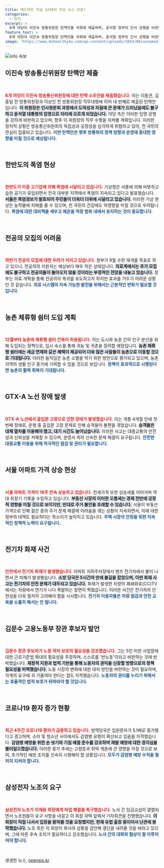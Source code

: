 ```yaml
---
title: 헤드라인 지금 1430의 주요 뉴스 모음!
categories:
  - 정치
excerpt: >
  6개 야당이 이진숙 방통위원장 탄핵안을 국회에 제출하며, 윤석열 정부의 인사 강행을 비판했습니다. 이로써 방통위 인사 논란은 더욱 심화되고 있습니다. 클릭해 자세한 내용을 확인하세요!
feature_text: >
  6개 야당이 이진숙 방통위원장 탄핵안을 국회에 제출하며, 윤석열 정부의 인사 강행을 비판했습니다. 이로써 방통위 인사 논란은 더욱 심화되고 있습니다. 클릭해 자세한 내용을 확인하세요!
image: 'https://www.behealthy4u.com/wp-content/uploads/2024/06/unnamed-file.png'
---
```


<p><img src="https://www.behealthy4u.com/wp-content/uploads/2024/06/unnamed-file.png" alt="info 속보" /></p>

<h2 data-ke-size="size26">이진숙 방송통신위원장 탄핵안 제출</h2>

<p data-ke-size="size16">&nbsp;</p>

<p><b><span style="color: #ee2323;">6개 야당이 이진숙 방송통신위원장에 대한 탄핵 소추안을 제출했습니다.</span></b> 이는 이동관, 김홍일 전 방통위원장과 이상인 전 방통위원장 직무대행에 이어 네 번째로 제출된 탄핵안입니다. <b><span style="background-color: #21538527;">이 위원장은 인사청문회 과정에서 도덕성과 자질에 큰 문제가 드러났음에도 불구하고 윤석열 대통령의 임명으로 자리에 오르게 되었습니다.</span></b> 야당 측은 이러한 임명 강행을 강하게 비판하고 있으며, 향후 이 위원장의 직무 수행을 지켜볼 계획입니다. 이러한 정치적 상황은 방송통신위원회의 독립성과 공정성을 심각하게 위협하고 있어, 전 국민의 관심이 집중되고 있습니다. <b><span style="color: #1a5490;">이번 탄핵안은 향후 방통위의 정책 방향과 운영에 중대한 영향을 미칠 것으로 예상됩니다.</span></b></p>

<p data-ke-size="size16">&nbsp;</p>

<h2 data-ke-size="size26">한반도의 폭염 현상</h2>

<p data-ke-size="size16">&nbsp;</p>

<p><b><span style="color: #ee2323;">한반도가 이중 고기압에 의해 폭염에 시달리고 있습니다.</span></b> 기상청은 서풍에 의해 따뜻하고 습한 공기가 유입되면서 전국 대부분 지역에서 폭염이 지속되고 있다고 발표했습니다. <b><span style="background-color: #21538527;">서울은 폭염경보가 발효되어 주민들이 더욱더 더위에 시달리고 있습니다.</span></b> 이러한 기상 현상은 농작물에 피해를 줄 수 있으며, 전 국민의 건강에도 악영향을 미칠 것으로 우려됩니다. <b><span style="color: #1a5490;">폭염에 대한 대비책을 세우고 체온을 적정 범위 내에서 유지하는 것이 중요합니다.</span></b></p>

<p data-ke-size="size16">&nbsp;</p>

<h2 data-ke-size="size26">전공의 모집의 어려움</h2>

<p data-ke-size="size16">&nbsp;</p>

<p><b><span style="color: #ee2323;">하반기 전공의 모집에 대한 우려가 커지고 있습니다.</span></b> 정부가 9월 수련 재개를 목표로 하고 있으나, 전공의의 지원자는 예상보다 매우 적은 상태입니다. <b><span style="background-color: #21538527;">의료계에서는 추가 모집에도 불구하고 전공의들이 돌아오지 않을 것이라는 부정적인 전망을 내놓고 있습니다.</span></b> 정부는 의료 개혁을 통해 전공의의 복귀를 유도하고자 하지만 효과를 거두기 어려운 상황인 것 같습니다. <b><span style="color: #1a5490;">의료 시스템의 지속 가능한 발전을 위해서는 근본적인 변화가 필요할 것입니다.</span></b></p>

<p data-ke-size="size16">&nbsp;</p>

<h2 data-ke-size="size26">농촌 체류형 쉼터 도입 계획</h2>

<p data-ke-size="size16">&nbsp;</p>

<p><b><span style="color: #ee2323;">12월부터 농촌에 체류형 쉼터 건축이 허용됩니다.</span></b> 이는 도시와 농촌 간의 인구 분산을 위해 도입되는 정책으로, 임시 숙소를 통해 귀농 및 귀촌을 장려할 예정입니다. <b><span style="background-color: #21538527;">농촌 체류형 쉼터에는 세금 면제와 같은 혜택이 제공되어 더욱 많은 사람들이 농촌으로 이동할 것으로 기대됩니다.</span></b> 이러한 움직임은 농촌 소멸을 막기 위한 방안으로 평가되고 있으며, 농촌 지역의 생활 인구 증가에 기여할 수 있을 것으로 보입니다. <b><span style="color: #1a5490;">정책이 효과적으로 시행된다면 농촌의 활력 회복이 기대됩니다.</span></b></p>

<p data-ke-size="size16">&nbsp;</p>

<h2 data-ke-size="size26">GTX-A 노선 장애 발생</h2>

<p data-ke-size="size16">&nbsp;</p>

<p><b><span style="color: #ee2323;">GTX-A 노선에서 출입문 고장으로 인한 장애가 발생했습니다.</span></b> 이는 개통 4개월 만에 첫 번째 장애로, 운행 중 출입문 고장 문제로 인해 승객들이 불편을 겪었습니다. <b><span style="background-color: #21538527;">승객들은 대체 열차를 이용해야 했고, 대기 시간도 늘어났습니다.</span></b> 이러한 사고는 대중교통의 안전성과 신뢰성을 저해할 수 있으며, 운영사 측의 신속한 문제 해결이 요구됩니다. <b><span style="color: #1a5490;">안전한 대중교통 이용을 위해 적극적인 점검 및 관리가 필요합니다.</span></b></p>

<p data-ke-size="size16">&nbsp;</p>

<h2 data-ke-size="size26">서울 아파트 가격 상승 현상</h2>

<p data-ke-size="size16">&nbsp;</p>

<p><b><span style="color: #ee2323;">서울 아파트 가격이 19주 연속 상승하고 있습니다.</span></b> 전세가격 또한 상승세를 이어가며 역대 최장기 기록을 수립하고 있습니다. <b><span style="background-color: #21538527;">부동산 시장의 이러한 오름세는 경제 전반에 긍정적 영향을 미칠 것으로 보이지만, 반대로 주거 불안을 초래할 수 있습니다.</span></b> 서울이 부동산 가격으로 인해 젊은 층의 주거 문제 해결에 어려움을 겪는 상황이 지속되면서, 이에 대한 정부의 대책도 필요하다는 목소리가 높아지고 있습니다. <b><span style="color: #1a5490;">주택 시장의 안정을 위한 지속적인 정책적 노력이 요구됩니다.</span></b></p>

<p data-ke-size="size16">&nbsp;</p>

<h2 data-ke-size="size26">전기차 화재 사건</h2>

<p data-ke-size="size16">&nbsp;</p>

<p><b><span style="color: #ee2323;">인천에서 전기차 화재가 발생했습니다.</span></b> 아파트 지하주차장에서 벤츠 전기차에서 불이 나면서 큰 피해가 발생했습니다. <b><span style="background-color: #21538527;">소방 당국은 5시간여 만에 불길을 잡았으며, 이번 화재 사고는 전기차의 안전 문제가 대두되고 있습니다.</span></b> 화재가 발생한 차량의 폐쇄회로(CC)TV에서는 차량에서 연기가 나다 폭발하는 장면이 찍혔습니다. 이러한 사건은 전기차의 안전성을 더욱 철저히 고려해야 함을 시사합니다. <b><span style="color: #1a5490;">전기차 이용자들은 차량 점검과 안전 교육을 소홀히 해서는 안 됩니다.</span></b></p>

<p data-ke-size="size16">&nbsp;</p>

<h2 data-ke-size="size26">김문수 고용노동부 장관 후보자 발언</h2>

<p data-ke-size="size16">&nbsp;</p>

<p><b><span style="color: #ee2323;">김문수 장관 후보자가 노동 약자 보호의 필요성을 강조했습니다.</span></b> 그는 5인 미만 사업장에 대한 근로기준법 확대의 필요성을 주장하며, 스스로를 '반노동'이라고 비판하는 것에 반박했습니다. <b><span style="background-color: #21538527;">재정적 지원과 법적 기반을 통해 노동자의 권익을 신장할 방향으로의 정책 필요성을 피력했습니다.</span></b> 노동 시장의 변화에 대한 대처 방안을 마련하는 것이 필요하며, 각계의 요구에 귀 기울여야 한다는 점도 지적했습니다. <b><span style="color: #1a5490;">노동자의 권리를 누리기 위해서는 효율적인 법적 보호가 뒤따라야 할 것입니다.</span></b></p>

<p data-ke-size="size16">&nbsp;</p>

<h2 data-ke-size="size26">코로나19 환자 증가 현황</h2>

<p data-ke-size="size16">&nbsp;</p>

<p><b><span style="color: #ee2323;">최근 4주간 코로나19 환자가 급증하고 있습니다.</span></b> 방역당국은 입원환자가 5.1배로 증가했다고 경고하며, 소아 및 청소년 사이에서도 감염병 유행이 확산되고 있음을 지적했습니다. <b><span style="background-color: #21538527;">감염병 예방을 위한 손 씻기와 기침 예절 준수를 강조하며 재발 예방에 대한 경각심을 불러일으켰습니다.</span></b> 이러한 증가 추세는 고령층과 취약 계층에 큰 영향을 미칠 것으로 보여, 추가적인 예방 조치를 신속히 시행해야 할 상황입니다. <b><span style="color: #1a5490;">모두가 감염병 예방 수칙을 철저히 지켜야 합니다.</span></b></p>

<p data-ke-size="size16">&nbsp;</p>

<h2 data-ke-size="size26">삼성전자 노조의 요구</h2>

<p data-ke-size="size16">&nbsp;</p>

<p><b><span style="color: #ee2323;">삼성전자 노조가 이재용 회장에게 파업 해결을 촉구했습니다.</span></b> 노사 간 임금교섭이 결렬되면서 노조원들이 요구 사항을 내걸고 이 회장 자택 앞에서 기자회견을 진행했습니다. <b><span style="background-color: #21538527;">이 회장이 직접 나서서 입장을 밝혀줄 것을 요청했지만, 현재 유럽 출장 중이어서 난관에 봉착했습니다.</span></b> 노조 측은 이 회장이 회사의 상황을 감안해 결단을 내려줄 것을 바라고 있으며, 그에 따른 후속 조치가 필요하다고 강조했습니다. <b><span style="color: #1a5490;">노사 간의 대화와 협상이 잘 이루어져야 합니다.</span></b> </p>

<p data-ke-size="size16">&nbsp;</p>
생생한 뉴스, <a href="https://opensis.kr" rel="dofollow">opensis.kr</a>


